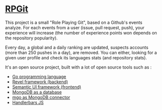 # [RPGit](http://rp-git.com)

This project is a small "Role Playing Git", based on a Github's events analyze. For each events from a user (issue, pull request, push), your experience will increase (the number of experience points won depends on the repository popularity).

Every day, a global and a daily ranking are updated, suspects accounts (more than 250 pushes in a day), are removed. You can either, looking for a given user profile and check its languages stats (and repository stats). 

It's an open source project, built with a lot of open source tools such as :

* [Go programming language](http://golang.org/)
* [Revel framework (backend)](http://revel.github.io/)
* [Semantic UI framework (frontend)](http://semantic-ui.com/)
* [MongoDB as a database](http://www.mongodb.org/)
* [mgo as MongoDB connector](https://labix.org/mgo)
* [Handlerbars JS](http://handlebarsjs.com/)
